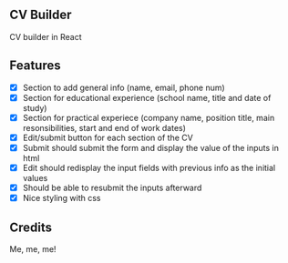 CV Builder
----------

CV builder in React

Features
--------

- [x] Section to add general info (name, email, phone num)
- [x] Section for educational experience (school name, title and date of study)
- [x] Section for practical experiece (company name, position title, main resonsibilities, start and end of work dates)
- [x] Edit/submit button for each section of the CV
- [x] Submit should submit the form and display the value of the inputs in html
- [x] Edit should redisplay the input fields with previous info as the initial values
- [x] Should be able to resubmit the inputs afterward
- [x] Nice styling with css

Credits
-------

Me, me, me!

